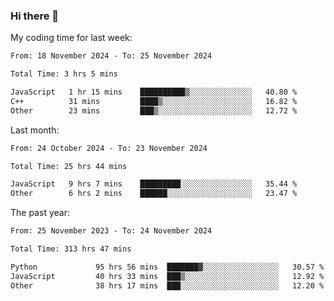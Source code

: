 ### Hi there 👋

My coding time for last week:

<!--START_SECTION:week-->

```txt
From: 18 November 2024 - To: 25 November 2024

Total Time: 3 hrs 5 mins

JavaScript   1 hr 15 mins    ██████████▒░░░░░░░░░░░░░░   40.80 %
C++          31 mins         ████▒░░░░░░░░░░░░░░░░░░░░   16.82 %
Other        23 mins         ███▒░░░░░░░░░░░░░░░░░░░░░   12.72 %
```

<!--END_SECTION:week-->

Last month:

<!--START_SECTION:month-->

```txt
From: 24 October 2024 - To: 23 November 2024

Total Time: 25 hrs 44 mins

JavaScript   9 hrs 7 mins    █████████░░░░░░░░░░░░░░░░   35.44 %
Other        6 hrs 2 mins    ██████░░░░░░░░░░░░░░░░░░░   23.47 %
```

<!--END_SECTION:month-->

The past year:

<!--START_SECTION:year-->

```txt
From: 25 November 2023 - To: 24 November 2024

Total Time: 313 hrs 47 mins

Python             95 hrs 56 mins  ███████▓░░░░░░░░░░░░░░░░░   30.57 %
JavaScript         40 hrs 33 mins  ███▒░░░░░░░░░░░░░░░░░░░░░   12.92 %
Other              38 hrs 17 mins  ███░░░░░░░░░░░░░░░░░░░░░░   12.20 %
```

<!--END_SECTION:year-->
